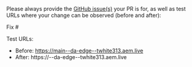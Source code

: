 Please always provide the [GitHub issue(s)](../issues) your PR is for, as well as test URLs where your change can be observed (before and after):

Fix #<gh-issue-id>

Test URLs:
- Before: https://main--da-edge--twhite313.aem.live
- After: https://<branch>--da-edge--twhite313.aem.live

